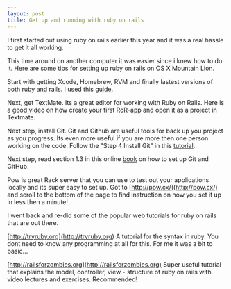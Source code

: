```yaml
---
layout: post
title: Get up and running with ruby on rails
---
```



I first started out using ruby on rails earlier this year and it was a real hassle to get it all working.

This time around on another computer it was easier since i knew how to do it. Here are some tips for setting up ruby on rails on OS X Mountain Lion.

Start with getting Xcode, Homebrew, RVM and finally lastest versions of both ruby and rails.
I used this [guide](http://www.interworks.com/blogs/ckaukis/2013/03/05/installing-ruby-200-rvm-and-homebrew-mac-os-x-108-mountain-lion).

Next, get TextMate. Its a great editor for working with Ruby on Rails. Here is a good [video](https://www.youtube.com/watch?v=JIKqgT-pEJA) on how create your first RoR-app and open it as a project in Textmate.

Next step, install Git. Git and Github are useful tools for back up you project as you progress. Its even more useful if you are more then one person working on the code. Follow the "Step 4 Install Git" in this [tutorial](http://www.moncefbelyamani.com/how-to-install-xcode-homebrew-git-rvm-ruby-on-mac).

Next step, read section 1.3 in this online [book](http://ruby.railstutorial.org/ruby-on-rails-tutorial-book#sec-version_control) on how to set up Git and GitHub.

Pow is great Rack server that you can use to test out your applications locally and its super easy to set up. Got to [http://pow.cx/](http://pow.cx/) and scroll to the bottom of the page to find instruction on how you set it up in less then a minute!

I went back and re-did some of the popular web tutorials for ruby on rails that are out there.

[http://tryruby.org](http://tryruby.org)
A tutorial for the syntax in ruby. You dont need to know any programming at all for this. For me it was a bit to basic...

[http://railsforzombies.org](http://railsforzombies.org)
Super useful tutorial that explains the model, controller, view - structure of ruby on rails with video lectures and exercises. Recommended!
